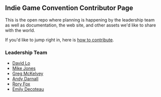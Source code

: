 ## Indie Game Convention Contributor Page
This is the open repo where planning is happening by the leadership team as well as documentation, the web site, and other assets we'd like to share with the world.

If you'd like to jump right in, here is [how to contribute](/docs/index.md).

### Leadership Team
- [David Lo](https://github.com/pramslam)
- [Mike Jones](https://github.com/MikeJDSGS)
- [Greg McKelvey](https://github.com/mckelveygreg)
- [Andy Darnall](https://github.com/andy-dandy)
- [Rory Fox](https://github.com/roryfox)
- [Emily Decoteau](https://github.com/NornoftheWild)
